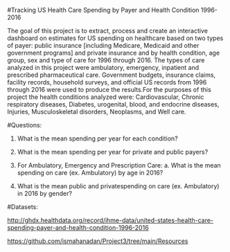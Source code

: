 #Tracking US Health Care Spending by Payer and Health Condition 1996-2016

The goal of this project is to extract, process and create an interactive dashboard on estimates for US spending on healthcare based on two types of payer: public insurance [including Medicare, Medicaid and other government programs] and private insurance and by health condition, age group, sex and type of care for 1996 through 2016. The types of care analyzed in this project were ambulatory, emergency, inpatient and prescribed pharmaceutical care. Government budgets, insurance claims, facility records, household surveys, and official US records from 1996 through 2016 were used to produce the results.For the purposes of this project the health conditions analyzed were: Cardiovascular, Chronic respiratory diseases, Diabetes, urogenital, blood, and endocrine diseases, Injuries, Musculoskeletal disorders, Neoplasms, and Well care.

 

#Questions:

1.	What is the mean spending per year for each condition?

2.	What is the mean spending per year for private and public payers?

3.	For Ambulatory, Emergency and Prescription Care:
a.	What is the mean spending on care (ex. Ambulatory) by age in 2016?

4.	What is the mean public and privatespending on care (ex. Ambulatory) in 2016 by gender?




#Datasets: 

http://ghdx.healthdata.org/record/ihme-data/united-states-health-care-spending-payer-and-health-condition-1996-2016

https://github.com/ismahanadan/Project3/tree/main/Resources
















